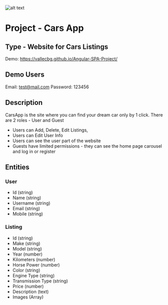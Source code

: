 ![alt text](https://firebasestorage.googleapis.com/v0/b/ng-carsapp.appspot.com/o/slider%2Fsell-car-banner.jpg?alt=media&token=bf212309-232f-4c81-95fb-585592022868)
# Project - Cars App

## Type - Website for Cars Listings

Demo: https://vallecbg.github.io/Angular-SPA-Project/

## Demo Users
Email: test@mail.com
Password: 123456

## Description
CarsApp is the site where you can find your dream car only by 1 click.
There are 2 roles - User and Guest
- Users can Add, Delete, Edit Listings,
- Users can Edit User Info
- Users can see the user part of the website
- Guests have limited permissions - they can see the home page carousel and log in or register

## Entities

### User
  - Id (string)
  - Name (string)
  - Username (string)
  - Email (string)
  - Mobile (string)
### Listing
  - Id (string)
  - Make (string)
  - Model (string)
  - Year (number)
  - Kilometers (number)
  - Horse Power (number)
  - Color (string)
  - Engine Type (string)
  - Transmission Type (string)
  - Price (number)
  - Description (text)
  - Images (Array)
